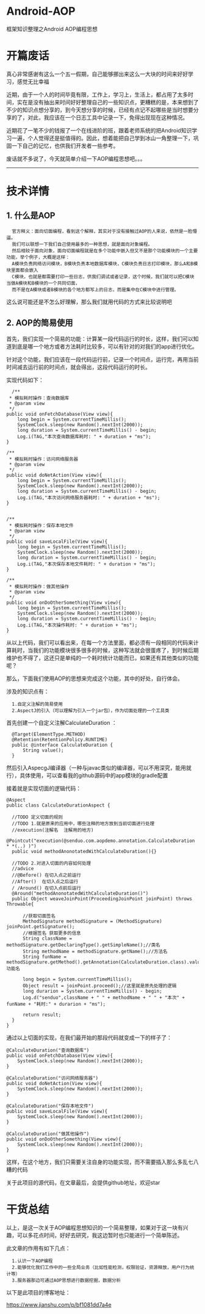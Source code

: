 # Android-AOP
框架知识整理之Android AOP编程思想

# **开篇废话** #

真心非常感谢有这么一个五一假期，自己能够挪出来这么一大块的时间来好好学习，感觉无比幸福

近期，由于一个人的时间毕竟有限，工作上，学习上，生活上，都占用了太多时间，实在是没有抽出来时间好好整理自己的一些知识点，更糟糕的是，本来想到了不少的知识点想分享的，到今天想分享的时候，已经有点记不起哪些是当时想要分享的了，对此，我应该在一个日志工具中记录一下，免得出现现在这种情况。

近期花了一笔不少的钱报了一个在线进阶的班，跟着老师系统的把Android知识学习一遍，个人觉得还是挺值得的。因此，想着能把自己学到冰山一角整理一下，巩固一下自己的记忆，也供我们开发者一些参考。

废话就不多说了，今天就简单介绍一下AOP编程思想吧。。。

----------


# **技术详情** #

## **1. 什么是AOP** ##

      官方释义：面向切面编程，看到这个解释，其实对于没有接触过AOP的人来说，依然是一脸懵逼。
      我们可以联想一下我们自己使用最多的一种思想，就是面向对象编程。
      然后相较于面向对象，面向切面编程就是在多个功能中嵌入但又不是那个功能模块的一个主要功能，举个例子，大概是这样：
      A模块负责网络访问模块，B模块负责本地数据库模块，C模块负责日志打印模块，那么A和B模块里面都会嵌入
      C模块，也就是都需要打印一些日志，供我们调试或者记录，这个时候，我们就可以把C模块当做A模块和B模块的一个共同切面，
      而不是在A模块或者B模块的各个地方都写上的日志，而是集中在C模块中进行管理。

这么说可能还是不怎么好理解，那么我们就用代码的方式来比较说明吧

## **2. AOP的简易使用** ##

首先，我们实现一个简易的功能：计算某一段代码运行的时长，这样，我们可以知道到底是哪一个地方或者方法耗时比较多，可以有针对的对我们的app进行优化。

针对这个功能，我们应该在一段代码运行前，记录一个时间点，运行完，再用当前时间减去运行前的时间点，就会得出，这段代码运行的时长。

实现代码如下：

      /**
     * 模拟耗时操作：查询数据库
     * @param view
     */
    public void onFetchDatabase(View view){
        long begin = System.currentTimeMillis();
        SystemClock.sleep(new Random().nextInt(2000));
        long duration = System.currentTimeMillis() - begin;
        Log.i(TAG,"本次查询数据库耗时: " + duration + "ms");
    }

    /**
     * 模拟耗时操作：访问网络服务器
     * @param view
     */
    public void doNetAction(View view){
        long begin = System.currentTimeMillis();
        SystemClock.sleep(new Random().nextInt(2000));
        long duration = System.currentTimeMillis() - begin;
        Log.i(TAG,"本次访问网络服务器耗时: " + duration + "ms");
    }


    /**
     * 模拟耗时操作：保存本地文件
     * @param view
     */
    public void saveLocalFile(View view){
        long begin = System.currentTimeMillis();
        SystemClock.sleep(new Random().nextInt(2000));
        long duration = System.currentTimeMillis() - begin;
        Log.i(TAG,"本次保存本地文件耗时: " + duration + "ms");
    }

    /**
     * 模拟耗时操作：做其他操作
     * @param view
     */
    public void onDoOtherSomething(View view){
        long begin = System.currentTimeMillis();
        SystemClock.sleep(new Random().nextInt(2000));
        long duration = System.currentTimeMillis() - begin;
        Log.i(TAG,"本次操作耗时: " + duration + "ms");
    }

从以上代码，我们可以看出来，在每一个方法里面，都必须有一段相同的代码来计算耗时，当我们的功能模块很多很多的时候，这种写法就会很蛋疼了，到时候后期维护也不得了，这还只是单纯的一个耗时统计功能而已，如果还有其他类似的功能呢？

那么，下面我们使用AOP的思想来完成这个功能，其中的好处，自行体会。

涉及的知识点有：

      1.自定义注解的简易使用
      2.AspectJ的引入（可以理解为引入一个jar包），作为切面处理的一个工具类
 

首先创建一个自定义注解CalculateDuration ：

      @Target(ElementType.METHOD)
      @Retention(RetentionPolicy.RUNTIME)
      public @interface CalculateDuration {
          String value();
      }
    
然后引入AspecgJ编译器（一种与javac类似的编译器，可以不用深究，能用就行），具体使用，可以查看我的github源码中的app模块的gradle配置

接着就是实现切面的逻辑代码：

      
    @Aspect
    public class CalculateDurationAspect {

      //TODO 定义切面的规则
      //TODO 1.就是原来的应用中，哪些注释的地方放到当前切面进行处理
      //execution(注解名  注解用的地方)
      @Pointcut("execution(@senduo.com.aopdemo.annotation.CalculateDuration * *(..) )")
      public void methodAnonotatedWithCalculateDuration(){}

      //TODO 2.对进入切面的内容如何处理
      //advice
      //@Before() 在切入点之前运行
      //After()  在切入点之后运行
      / /Around() 在切入点前后运行
      @Around("methodAnonotatedWithCalculateDuration()")
      public Object weaveJoinPoint(ProceedingJoinPoint joinPoint) throws Throwable{

          //获取切面签名
          MethodSignature methodSignature = (MethodSignature) joinPoint.getSignature();
          //根据签名 获取更多的信息
          String className = methodSignature.getDeclaringType().getSimpleName();//类名
          String methodName = methodSignature.getName();//方法名
          String funName =       methodSignature.getMethod().getAnnotation(CalculateDuration.class).value();//功能名

          long begin = System.currentTimeMillis();
          Object result = joinPoint.proceed();//这里就是原先处理的逻辑
          long durarion = System.currentTimeMillis() - begin;
          Log.d("senduo",className + " " + methodName + " " + "本次" + funName + "耗时:" + durarion + "ms");

          return result;
      }
    }

通过以上切面的实现，在我们最开始的那段代码就变成一下的样子了：

    @CalculateDuration("查询数据库")
    public void onFetchDatabase(View view){
        SystemClock.sleep(new Random().nextInt(2000));
    }

    @CalculateDuration("访问网络服务器")
    public void doNetAction(View view){
        SystemClock.sleep(new Random().nextInt(2000));
    }

    @CalculateDuration("保存本地文件")
    public void saveLocalFile(View view){
        SystemClock.sleep(new Random().nextInt(2000));
    }

    @CalculateDuration("做其他操作")
    public void onDoOtherSomething(View view){
        SystemClock.sleep(new Random().nextInt(2000));
    }

这样，在这个地方，我们只需要关注自身的功能实现，而不需要插入那么多乱七八糟的代码

关于此项目的源代码，在文章最后，会提供github地址，欢迎star


# **干货总结** #

以上，是这一次关于AOP编程思想知识的一个简易整理，如果对于这一块有兴趣，可以多花点时间，好好去研究，我这边暂时也只能进行一个简单陈述。

此文章的作用有如下几点：

      1.认识一下AOP编程
      2.能够优化我们工作中的一些全局业务（比如性能检测，权限验证，资源释放，用户行为统计等）
      3.服务器那边可通过AOP思想进行数据挖掘，数据分析


以下是此项目的博客地址：

https://www.jianshu.com/p/bf1081dd7a4e

